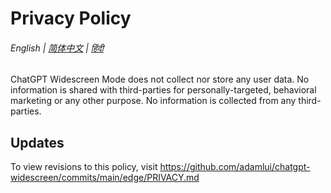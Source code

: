# Privacy Policy

###### English | [简体中文](zh-cn/PRIVACY.md) | [हिंदी](hi/PRIVACY.md)

ChatGPT Widescreen Mode does not collect nor store any user data. No information is shared with third-parties for personally-targeted, behavioral marketing or any other purpose. No information is collected from any third-parties. 

## Updates

To view revisions to this policy, visit https://github.com/adamlui/chatgpt-widescreen/commits/main/edge/PRIVACY.md
